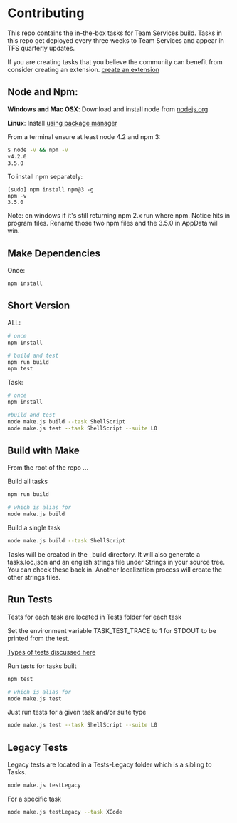 # Contributing

This repo contains the in-the-box tasks for Team Services build.  Tasks in this repo get deployed every three weeks to Team Services and appear in TFS quarterly updates.

If you are creating tasks that you believe the community can benefit from consider creating an extension.
[create an extension](https://www.visualstudio.com/integrate/extensions/develop/add-build-task)

## Node and Npm:
**Windows and Mac OSX**: Download and install node from [nodejs.org](http://nodejs.org/)

**Linux**: Install [using package manager](https://github.com/joyent/node/wiki/Installing-Node.js-via-package-manager)

From a terminal ensure at least node 4.2 and npm 3:
```bash
$ node -v && npm -v
v4.2.0
3.5.0
```

To install npm separately:
```
[sudo] npm install npm@3 -g
npm -v
3.5.0
```

Note: on windows if it's still returning npm 2.x run where npm.  Notice hits in program files. Rename those two npm files and the 3.5.0 in AppData will win.

## Make Dependencies

Once:
```bash
npm install
```

## Short Version

ALL:

``` bash
# once
npm install

# build and test
npm run build
npm test
```

Task:

```bash
# once
npm install

#build and test
node make.js build --task ShellScript
node make.js test --task ShellScript --suite L0
```

## Build with Make

From the root of the repo ...

Build all tasks

```bash
npm run build

# which is alias for
node make.js build
```

Build a single task

```bash
node make.js build --task ShellScript
```

Tasks will be created in the _build directory.  It will also generate a tasks.loc.json and an english strings file under Strings in your source tree.  You can check these back in.  Another localization process will create the other strings files.

## Run Tests

Tests for each task are located in Tests folder for each task

Set the environment variable TASK_TEST_TRACE to 1 for STDOUT to be printed from the test.

[Types of tests discussed here](runningtests.md)

Run tests for tasks built

```bash
npm test

# which is alias for
node make.js test
```

Just run tests for a given task and/or suite type

```bash
node make.js test --task ShellScript --suite L0
```

## Legacy Tests

Legacy tests are located in a Tests-Legacy folder which is a sibling to Tasks.

```bash
node make.js testLegacy
```

For a specific task

```bash
node make.js testLegacy --task XCode
```
